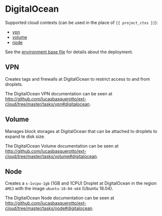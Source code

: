 # DigitalOcean

Supported cloud contexts (can be used in the place of `{{ project_ctxs }}`):

- [vpn](#vpn)
- [volume](#volume)
- [node](#node)

See the [environment base file](../../../cloud/digital_ocean.yml) for details about the deployment.

## VPN

Creates tags and firewalls at DigitalOcean to restrict access to and from droplets.

The DigitalOcean VPN documentation can be seen at http://github.com/lucasbasquerotto/ext-cloud/tree/master/tasks/vpn#digitalocean.

## Volume

Manages block storages at DigitalOcean that can be attached to droplets to expand te disk size.

The DigitalOcean Volume documentation can be seen at http://github.com/lucasbasquerotto/ext-cloud/tree/master/tasks/volume#digitalocean.

## Node

Creates a `s-1vcpu-1gb` (1GB and 1CPU) Droplet at DigitalOcean in the region `AMS3` with the image `ubuntu-18-04-x64` (Ubuntu 18.04).

The DigitalOcean Node documentation can be seen at http://github.com/lucasbasquerotto/ext-cloud/tree/master/tasks/node#digitalocean.
